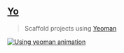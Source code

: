 ## [Yo](https://marketplace.visualstudio.com/items?itemName=samverschueren.yo)

> Scaffold projects using [Yeoman](https://yeoman.io/)

[![Using yeoman animation](https://raw.githubusercontent.com/SamVerschueren/vscode-yo/master/media/yo.gif)](https://raw.githubusercontent.com/SamVerschueren/vscode-yo/master/media/yo.gif)